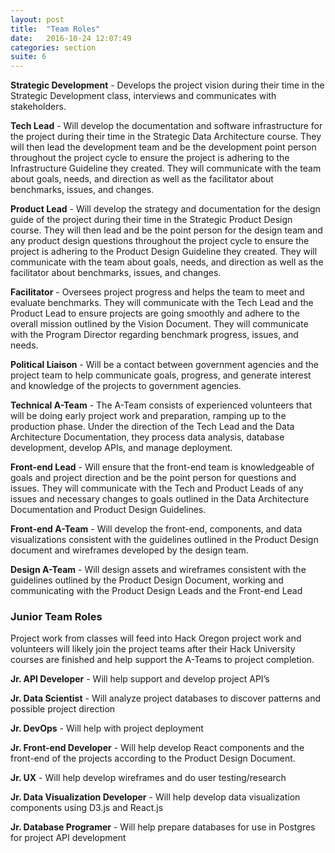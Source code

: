 ```yaml
---
layout: post
title:  "Team Roles"
date:   2016-10-24 12:07:49
categories: section
suite: 6
---
```


**Strategic Development** - Develops the project vision during their time in the Strategic Development class, interviews and communicates with stakeholders.


**Tech Lead**  - Will develop the documentation and software infrastructure for the project during their time in the Strategic Data Architecture course.  They will then lead the development team and be the development point person throughout the project cycle to ensure the project is adhering to the Infrastructure Guideline they created.  They will communicate with the team about goals, needs, and direction as well as the facilitator about benchmarks, issues, and changes.


**Product Lead**  - Will develop the strategy and documentation for the design guide of the project during their time in the Strategic Product Design course.  They will then lead and be the point person for the design team and any product design questions throughout the project cycle to ensure the project is adhering to the Product Design Guideline they created.  They will communicate with the team about goals, needs, and direction as well as the facilitator about benchmarks, issues, and changes.


**Facilitator**  - Oversees project progress and helps the team to meet and evaluate benchmarks.  They will communicate with the Tech Lead and the Product Lead to ensure projects are going smoothly and adhere to the overall mission outlined by the Vision Document.  They will communicate with the Program Director regarding benchmark progress, issues, and needs.  


**Political Liaison**  - Will be a contact between government agencies and the project team to help communicate goals, progress, and generate interest and knowledge of the projects to government agencies.


**Technical A-Team** - The A-Team consists of experienced volunteers that will be doing early project work and preparation, ramping up to the production phase.  Under the direction of the Tech Lead and the Data Architecture Documentation, they process data analysis, database development, develop APIs, and manage deployment.


**Front-end Lead**  - Will ensure that the front-end team is knowledgeable of goals and project direction and be the point person for questions and issues.  They will communicate with the Tech and Product Leads of any issues and necessary changes to goals outlined in the Data Architecture Documentation and Product Design Guidelines.


**Front-end A-Team** - Will develop the front-end, components, and data visualizations consistent with the guidelines outlined in the Product Design document and wireframes developed by the design team.


**Design A-Team**  - Will design assets and wireframes consistent with the guidelines outlined by the Product Design Document, working and communicating with the Product Design Leads and the Front-end Lead


### Junior Team Roles

Project work from classes will feed into Hack Oregon project work and volunteers will likely join the project teams after their Hack University courses are finished and help support the A-Teams to project completion.  


**Jr. API Developer** - Will help support and develop project API’s


**Jr. Data Scientist** - Will analyze project databases to discover patterns and possible project direction


**Jr. DevOps** - Will help with project deployment


**Jr. Front-end Developer** - Will help develop React components and the front-end of the projects according to the Product Design Document.


**Jr. UX** - Will help develop wireframes and do user testing/research


**Jr. Data Visualization Developer** - Will help develop data visualization components using D3.js and React.js


**Jr. Database Programer** - Will help prepare databases for use in Postgres for project API development
